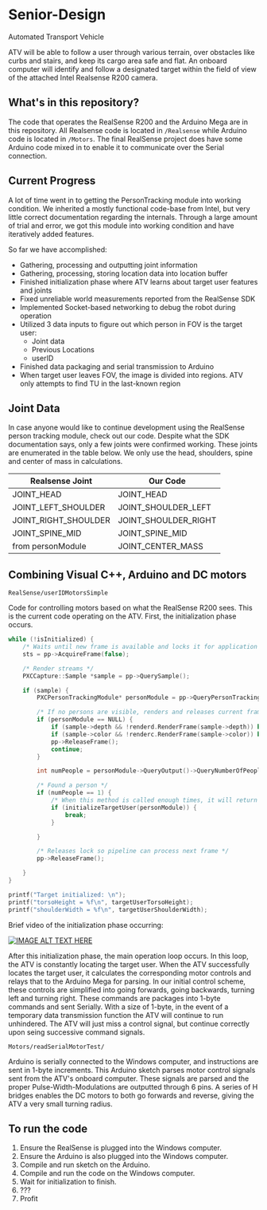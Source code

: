 # Senior-Design

Automated Transport Vehicle

ATV will be able to follow a user through various terrain, over obstacles like curbs and stairs, and keep its cargo area safe and flat. An onboard computer will identify and follow a designated target within the field of view of the attached Intel Realsense R200 camera.

## What's in this repository?

The code that operates the RealSense R200 and the Arduino Mega are in this repository. All Realsense code is located in `/Realsense` while Arduino code is located in `/Motors`. The final RealSense project does have some Arduino code mixed in to enable it to communicate over the Serial connection.

## Current Progress

A lot of time went in to getting the PersonTracking module into working condition. We inherited a mostly functional code-base from Intel, but very little correct documentation regarding the internals. Through a large amount of trial and error, we got this module into working condition and have iteratively added features. 

So far we have accomplished:
* Gathering, processing and outputting joint information
* Gathering, processing, storing location data into location buffer
* Finished initialization phase where ATV learns about target user features and joints
* Fixed unreliable world measurements reported from the RealSense SDK
* Implemented Socket-based networking to debug the robot during operation
* Utilized 3 data inputs to figure out which person in FOV is the target user:
	* Joint data
	* Previous Locations
	* userID
* Finished data packaging and serial transmission to Arduino
* When target user leaves FOV, the image is divided into regions. ATV only attempts to find TU in the last-known region


## Joint Data

In case anyone would like to continue development using the RealSense person tracking module, check out our code. Despite what the SDK documentation says, only a few joints were confirmed working. These joints are enumerated in the table below. We only use the head, shoulders, spine and center of mass in calculations. 

Realsense Joint |  Our Code
----------------|----------
JOINT_HEAD | JOINT_HEAD
JOINT_LEFT_SHOULDER | JOINT_SHOULDER_LEFT
JOINT_RIGHT_SHOULDER | JOINT_SHOULDER_RIGHT
JOINT_SPINE_MID | JOINT_SPINE_MID
from personModule | JOINT_CENTER_MASS


## Combining Visual C++, Arduino and DC motors

`RealSense/userIDMotorsSimple`

Code for controlling motors based on what the RealSense R200 sees. This is the current code operating on the ATV. First, the initialization phase occurs. 

```c++
while (!isInitialized) {
	/* Waits until new frame is available and locks it for application processing */
	sts = pp->AcquireFrame(false);

	/* Render streams */
	PXCCapture::Sample *sample = pp->QuerySample();

	if (sample) {
		PXCPersonTrackingModule* personModule = pp->QueryPersonTracking();

		/* If no persons are visible, renders and releases current frame */
		if (personModule == NULL) {
			if (sample->depth && !renderd.RenderFrame(sample->depth)) break;
			if (sample->color && !renderc.RenderFrame(sample->color)) break;
			pp->ReleaseFrame();
			continue;
		}

		int numPeople = personModule->QueryOutput()->QueryNumberOfPeople();

		/* Found a person */
		if (numPeople == 1) {
			/* When this method is called enough times, it will return true and break initialization loop */
			if (initializeTargetUser(personModule)) {
				break;
			}

		}

		/* Releases lock so pipeline can process next frame */
		pp->ReleaseFrame();

	}
}

printf("Target initialized: \n");
printf("torsoHeight = %f\n", targetUserTorsoHeight);
printf("shoulderWidth = %f\n", targetUserShoulderWidth);
```

Brief video of the initialization phase occurring:

[![IMAGE ALT TEXT HERE](http://img.youtube.com/vi/NyF7QaYOzA4/0.jpg)](http://www.youtube.com/watch?v=NyF7QaYOzA4)


After this initialization phase, the main operation loop occurs. In this loop, the ATV is constantly locating the target user. When the ATV successfully locates the target user, it calculates the corresponding motor controls and relays that to the Arduino Mega for parsing. In our initial control scheme, these controls are simplified into going forwards, going backwards, turning left and turning right. These commands are packages into 1-byte commands and sent Serially. With a size of 1-byte, in the event of a temporary data transmission function the ATV will continue to run unhindered. The ATV will just miss a control signal, but continue correctly upon seing successive command signals. 


`Motors/readSerialMotorTest/`

Arduino is serially connected to the Windows computer, and instructions are sent in 1-byte increments. This Arduino sketch parses motor control signals sent from the ATV's onboard computer. These signals are parsed and the proper Pulse-Width-Modulations are outputted through 6 pins. A series of H bridges enables the DC motors to both go forwards and reverse, giving the ATV a very small turning radius.

## To run the code

1. Ensure the RealSense is plugged into the Windows computer. 
2. Ensure the Arduino is also plugged into the Windows computer. 
3. Compile and run sketch on the Arduino. 
4. Compile and run the code on the Windows computer. 
5. Wait for initialization to finish.
6. ???
7. Profit



